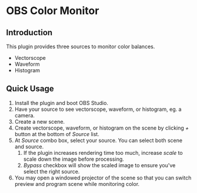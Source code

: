 # OBS Color Monitor

## Introduction

This plugin provides three sources to monitor color balances.

- Vectorscope
- Waveform
- Histogram

## Quick Usage

1. Install the plugin and boot OBS Studio.
1. Have your source to see vectorscope, waveform, or histogram, eg. a camera.
1. Create a new scene.
1. Create vectorscope, waveform, or histogram on the scene by clicking *+* button at the bottom of *Source* list.
1. At *Source* combo box, select your source. You can select both scene and source.
   1. If the plugin increases rendering time too much, increase *scale* to scale down the image before processing.
   1. *Bypass* checkbox will show the scaled image to ensure you've select the right source.
1. You may open a windowed projector of the scene so that you can switch preview and program scene while monitoring color.
